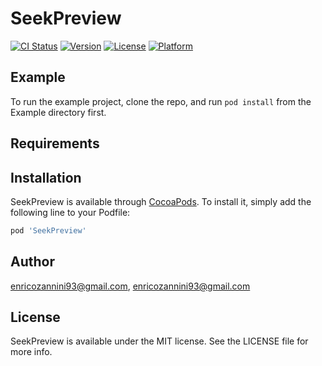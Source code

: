 # SeekPreview

[![CI Status](https://img.shields.io/travis/enricozannini93@gmail.com/SeekPreview.svg?style=flat)](https://travis-ci.org/enricozannini93@gmail.com/SeekPreview)
[![Version](https://img.shields.io/cocoapods/v/SeekPreview.svg?style=flat)](https://cocoapods.org/pods/SeekPreview)
[![License](https://img.shields.io/cocoapods/l/SeekPreview.svg?style=flat)](https://cocoapods.org/pods/SeekPreview)
[![Platform](https://img.shields.io/cocoapods/p/SeekPreview.svg?style=flat)](https://cocoapods.org/pods/SeekPreview)

## Example

To run the example project, clone the repo, and run `pod install` from the Example directory first.

## Requirements

## Installation

SeekPreview is available through [CocoaPods](https://cocoapods.org). To install
it, simply add the following line to your Podfile:

```ruby
pod 'SeekPreview'
```

## Author

enricozannini93@gmail.com, enricozannini93@gmail.com

## License

SeekPreview is available under the MIT license. See the LICENSE file for more info.
